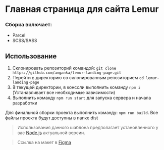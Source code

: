 # Главная страница для сайта Lemur

### Сборка включает:

- Parcel
- SCSS/SASS

## Использование

1.  Склонировать репозиторий командой: `git clone https://github.com/avganka/lemur-landing-page.git`
2.  Перейти в директорию cо склонированным репозиторием `cd lemur-landing-page`
3.  В текущей директории, в консоли выполнить команду `npm i` (Устанавливает все необходимые зависимости)
4.  Выполнить команду `npm run start` для запуска сервера и начала разработки

Для финальной сборки проекта выполнить команду: `npm run build`. Все файлы проекта будут доступны в папке dist

> Использования данного шаблона предполагает установленного у вас [Node.js](https://nodejs.org/en/) актуальной версии.

> Ссылка на макет в [Figma](https://www.figma.com/file/LDnET28MzyjY2a5RXj5K51/Lemur-landing?node-id=2%3A5&t=3NrULs3ZT7AubFHC-0)
